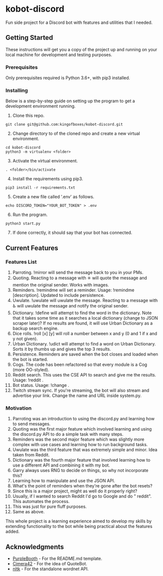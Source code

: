 # kobot-discord

Fun side project for a Discord bot with features and utilities that I needed.

## Getting Started

These instructions will get you a copy of the project up and running on your local machine for development and testing purposes.

### Prerequisites

Only prerequisites required is Python 3.6+, with pip3 installed.

### Installing

Below is a step-by-step guide on setting up the program to get a development environment running.

1. Clone this repo.

```
git clone git@github.com:kingofboxes/kobot-discord.git
```

2. Change directory to of the cloned repo and create a new virtual environment.

```
cd kobot-discord
python3 -m virtualenv <folder>
```

3. Activate the virtual environment.

```
. <folder>/bin/activate
```

4. Install the requirements using pip3.

```
pip3 install -r requirements.txt
```

5. Create a new file called '.env' as follows.

```
echo DISCORD_TOKEN="YOUR_BOT_TOKEN" > .env
```

6. Run the program.

```
python3 start.py
```

7. If done correctly, it should say that your bot has connected.

## Current Features

### Features List
1. Parroting. !mirror <message> will send the message back to you in your PMs.
2. Quoting. Reacting to a message with ✳️ will quote the message and mention the original sender. Works with images.
3. Reminders. !remindme will set a reminder. Usage: !remindme <time> [description]. Updated to include persistence.
4. Uwulate. !uwulate <message> will uwulate the message. Reacting to a message with ♿ will uwulate the message and notify the original sender.
5. Dictionary. !define <word> will attempt to find the word in the dictionary. Note that it takes some time as it searches a local dictionary (change to JSON scraper later)? If no results are found, it will use Urban Dictionary as a backup search engine.
6. Dice rolls. !roll [x] [y] will roll a number between x and y (0 and 1 if x and y not given).
7. Urban Dictionary. !udict <word> will attempt to find a word on Urban Dictionary. Sorts it by thumbs up and gives the top 3 results.
8. Persistence. Reminders are saved when the bot closes and loaded when the bot is started.
9. Cogs. The code has been refactored so that every module is a Cog (more OO-styled).
10. Reddit search. This uses the CSE API to search and give me the results. Usage: !reddit <phrase>.
11. Bot status. Usage: !change <phrase>.
12. Twitch stream sync. If you're streaming, the bot will also stream and advertise your link. Change the name and URL inside system.py.
 
### Motivation
1. Parroting was an introduction to using the discord.py and learning how to send messages.
2. Quoting was the first major feature which involved learning and using the discord.py API to do a simple task with many steps.
3. Reminders was the second major feature which was slightly more complex with use cases and learning how to run background tasks.
4. Uwulate was the third feature that was extremely simple and minor. Idea taken from Reddit.
5. Dictionary was the fourth major feature that involved learning how to use a different API and combining it with my bot.
6. Garry always uses RNG to decide on things, so why not incorporate this?
7. Learning how to manipulate and use the JSON API.
8. What's the point of reminders when they're gone after the bot resets?
9. Since this is a major project, might as well do it properly right?
10. Usually, if I wanted to search Reddit I'd go to Google and do "<keywords> reddit". This automates the process.
11. This was just for pure fluff purposes.
12. Same as above.

This whole project is a learning experience aimed to develop my skills by extending functionality to the bot while being practical about the features added.

## Acknowledgments

* [PurpleBooth](https://gist.github.com/PurpleBooth/109311bb0361f32d87a2) - For the README.md template.
* [Cimera42](https://github.com/Cimera42/DiscordBot) - For the idea of QuoteBot.
* [nltk](https://github.com/nltk/wordnet) - For the standalone wordnet API.
